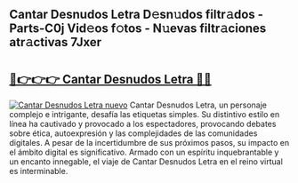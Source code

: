 ## Cantar Desnudos Letra D𝚎sn𝚞dos filtr𝚊dos - Parts-C0j Vid𝚎os f𝚘tos - N𝚞evas filtr𝚊ciones atr𝚊ctivas 7Jxer

# <h2><a href="http://mbb7zwq.tromn.icu/?c=Cantar+Desnudos+Letra">🔗👉👉👉 Cantar Desnudos Letra 🔗🔗</a></h2>

[![Cantar Desnudos Letra nuevo](https://i.imgur.com/pEAQMta.gif)](http://mbb7zwq.tromn.icu/?c=Cantar+Desnudos+Letra)
Cantar Desnudos Letra, un personaje complejo e intrigante, desafía las etiquetas simples. Su distintivo estilo en línea ha cautivado y provocado a los espectadores, provocando debates sobre ética, autoexpresión y las complejidades de las comunidades digitales. A pesar de la incertidumbre de sus próximos pasos, su impacto en el ámbito digital es significativo. Armado con un espíritu inquebrantable y un encanto innegable, el viaje de Cantar Desnudos Letra en el reino virtual es interminable.
